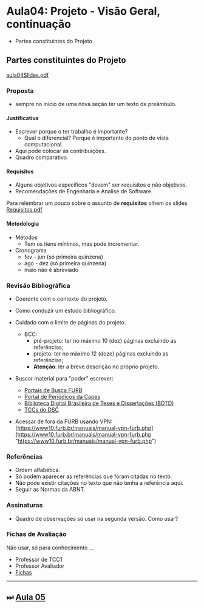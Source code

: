 # Aula04: Projeto - Visão Geral, continuação

- Partes constituintes do Projeto  

## Partes constituintes do Projeto

[aula04Slides.pdf](aula04Slides.pdf "aula04Slides.pdf")  

### Proposta

- sempre no inicio de uma nova seção ter um texto de preâmbulo.  

#### Justificativa

- Escrever porque o ter trabalho é importante?  
  - Qual o diferencial? Porque é importante do ponto de vista computacional.  
- Aqui pode colocar as contribuições.  
- Quadro comparativo.  

#### Requisitos

- Alguns objetivos específicos "devem" ser requisitos e não objetivos.  
- Recomendações de Engenharia e Analise de Software.  

Para relembrar um pouco sobre o assunto de **requisitos** olhem os slides [Requisitos.pdf](../Consulta/Requisitos.pdf)

#### Metodologia

- Métodos  
  - Tem os itens mínimos, mas pode incrementar.  
- Cronograma  
  - fev - jun (só primeira quinzena)  
  - ago - dez (só primeira quinzena)  
  - maio não é abreviado  

### Revisão Bibliográfica

- Coerente com o contexto do projeto.  
- Como conduzir um estudo bibliográfico.  
- Cuidado com o limite de páginas do projeto.  
  - BCC:  
    - pré-projeto: ter no máximo 10 (dez) páginas excluindo as referências;  
    - projeto: ter no máximo 12 (doze) páginas excluindo as referências;  
    - **Atenção**: ler a breve descrição no próprio projeto.  

- Buscar material para "poder" escrever:
  - [Portais de Busca FURB](https://www.furb.br/web/4570/servicos/biblioteca/portais-de-busca "Portais de Busca FURB")  
  - [Portal de Periódicos da Capes](http://periodicos.capes.gov.br/)  
  - [Biblioteca Digital Brasileira de Teses e Dissertações (BDTD)](http://bdtd.ibict.br/vufind/)  
  - [TCCs do DSC](https://www.furb.br/dsc/tcc "TCCs do DSC")  
- Acessar de fora da FURB usando VPN: [https://www10.furb.br/manuais/manual-vpn-furb.php](https://www10.furb.br/manuais/manual-vpn-furb.php "https://www10.furb.br/manuais/manual-vpn-furb.php")  

### Referências

- Ordem alfabética.  
- Só podem aparecer as referências que foram citadas no texto.  
- Não pode existir citações no texto que não tenha a referência aqui.  
- Seguir as Normas da ABNT.  

### Assinaturas

- Quadro de observações só usar na segunda versão. Como usar?  

### Fichas de Avaliação

Não usar, só para conhecimento ...  

- Professor de TCC1  
- Professor Avaliador  
- [Fichas](../Consulta/Fichas)  

----------

## ⏭ [Aula 05](./aula05Anotacoes.md "Aula 05")  

<!--
[FIXME: arrumar as fontes bibliográficas]  
## Principais Referências Bibliográficas​
-->